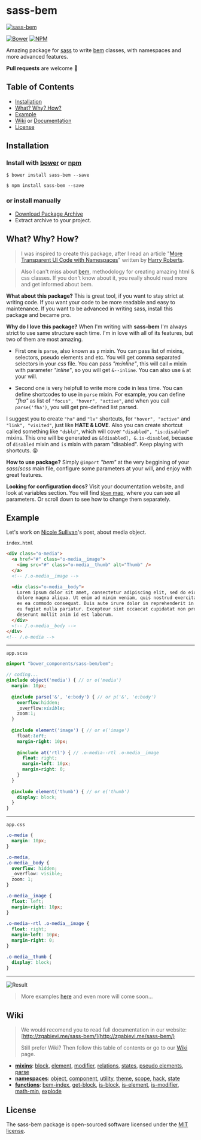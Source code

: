 # sass-bem

[![sass-bem](https://i.imgsafe.org/88b7a66.jpg)](https://github.com/zgabievi/sass-bem/)

[![Bower](https://img.shields.io/bower/v/zgabievi/sass-bem.svg?style=flat-square)](http://bower.io/search/?q=sass-bem)
[![NPM](https://img.shields.io/npm/v/sass-bem.svg?style=flat-square)](https://www.npmjs.com/package/sass-bem)

Amazing package for [sass](http://sass-lang.com/) to write [bem](https://en.bem.info/) classes, with namespaces and more advanced features.

**Pull requests** are welcome :tada:

## Table of Contents

+ [Installation](#installation)
+ [What? Why? How?](#what-why-how)
+ [Example](#example)
+ [Wiki](#wiki) or [Documentation](http://zgabievi.me/sass-bem/)
+ [License](#license)

## Installation
### Install with [bower](http://bower.io/search/?q=sass-bem) or [npm](https://www.npmjs.com/package/sass-bem)
```
$ bower install sass-bem --save

$ npm install sass-bem --save
```

### or install manually
- [Download Package Archive](https://github.com/zgabievi/sass-bem/archive/master.zip)
- Extract archive to your project.

## What? Why? How?

> I was inspired to create this package, after I read an article "[More Transparent UI Code with Namespaces](http://csswizardry.com/2015/03/more-transparent-ui-code-with-namespaces/)" written by [Harry Roberts](https://twitter.com/csswizardry).

> Also I can't miss about [bem](https://en.bem.info/), methodology for creating amazing html & css classes. If you don't know about it, you really should read more and get informed about bem.

**What about this package?**
This is great tool, if you want to stay strict at writing code. If you want your code to be more readable and easy to maintenance. If you want to be advanced in writing sass, install this package and became pro.

**Why do I love this package?**
When I'm writing with **sass-bem** I'm always strict to use same structure each time. I'm in love with all of its features, but two of them are most amazing.

- First one is `parse`, also known as `p` mixin. You can pass list of mixins, selectors, pseudo elements and etc. You will get comma separated selectors in your *css* file. You can pass *"m:inline"*, this will call `m` mixin with parameter *"inline"*, so you will get `&--inline`. You can also use `&` at your will.

- Second one is very helpfull to write more code in less time. You can define shortcodes to use in `parse` mixin. For example, you can define *"fha"* as list of `"focus", "hover", "active"`, and when you call `parse('fha')`, you will get pre-defined list parsed.

I suggest you to create `"ha"` and `"lv"` shortcuts, for `"hover", "active"` and `"link", "visited"`, just like **HATE & LOVE**. Also you can create shortcut called something like `"dsbld"`, which will cover `"disabled", "is:disabled"` mixins. This one will be generated as `&[disabled], &.is-disabled`, because of `disabled` mixin and `is` mixin with param "disabled". Keep playing with shortcuts. :stuck_out_tongue_closed_eyes:

**How to use package?**
Simply `@import` *"bem"* at the very beggining of your *sass*/*scss* main file, configure some parameters at your will, and enjoy with great features.

**Looking for configuration docs?**
Visit your documentation website, and look at variables section. You will find [`$bem` map](http://zgabievi.me/sass-bem/#undefined-variable-bem), where you can see all parameters. Or scroll down to see how to change them separately.

## Example

Let's work on [Nicole Sullivan](http://www.stubbornella.org/content/2010/06/25/the-media-object-saves-hundreds-of-lines-of-code/)'s post, about media object.

`index.html`

```html
<div class="o-media">
  <a href="#" class="o-media__image">
    <img src="#" class="o-media__thumb" alt="Thumb" />
  </a>
  <!-- /.o-media__image -->

  <div class="o-media__body">
    Lorem ipsum dolor sit amet, consectetur adipiscing elit, sed do eiusmod tempor incididunt ut labore et
    dolore magna aliqua. Ut enim ad minim veniam, quis nostrud exercitation ullamco laboris nisi ut aliquip 
    ex ea commodo consequat. Duis aute irure dolor in reprehenderit in voluptate velit esse cillum dolore 
    eu fugiat nulla pariatur. Excepteur sint occaecat cupidatat non proident, sunt in culpa qui officia 
    deserunt mollit anim id est laborum.
  </div>
  <!-- /.o-media__body -->
</div>
<!-- /.o-media -->
```

---

`app.scss`

```scss
@import "bower_components/sass-bem/bem";

// coding...
@include object('media') { // or o('media')
  margin: 10px;
  
  @include parse('&', 'e:body') { // or p('&', 'e:body')
    overflow:hidden;
    _overflow:visible;
    zoom:1;
  }
  
  @include element('image') { // or e('image')
    float:left;
    margin-right: 10px;
    
    @include at('rtl') { // .o-media--rtl .o-media__image
      float: right;
      margin-left: 10px;
      margin-right: 0;
    }
  }
    
  @include element('thumb') { // or e('thumb')
    display: block;
  }
}
```

---

`app.css`

```css
.o-media {
  margin: 10px;
}

.o-media,
.o-media__body {
  overflow: hidden;
  _overflow: visible;
  zoom: 1;
}

.o-media__image {
  float: left;
  margin-right: 10px;
}
  
.o-media--rtl .o-media__image {
  float: right;
  margin-left: 10px;
  margin-right: 0;
}

.o-media__thumb {
  display: block;
}
```

---

![Result](http://i.imgsafe.org/ecb22dd.png)

> More examples [here](https://github.com/zgabievi/sass-bem/wiki/Examples) and even more will come soon...

## Wiki

> We would recomend you to read full documentation in our website: [http://zgabievi.me/sass-bem/](http://zgabievi.me/sass-bem/)
>
> Still prefer Wiki? Then follow this table of contents or go to our [Wiki](https://github.com/zgabievi/sass-bem/wiki) page.

+ [**mixins**](https://github.com/zgabievi/sass-bem/wiki/Mixins): [block](https://github.com/zgabievi/sass-bem/wiki/Mixins#block-mixin), [element](https://github.com/zgabievi/sass-bem/wiki/Mixins#element-mixin), [modifier](https://github.com/zgabievi/sass-bem/wiki/Mixins#modifier-mixin), [relations](https://github.com/zgabievi/sass-bem/wiki/Mixins#relations), [states](https://github.com/zgabievi/sass-bem/wiki/Mixins#states), [pseudo elements](https://github.com/zgabievi/sass-bem/wiki/Mixins#pseudo-elements), [parse](https://github.com/zgabievi/sass-bem/wiki/Mixins#parse)
+ [**namespaces**](https://github.com/zgabievi/sass-bem/wiki/OOCSS): [object](https://github.com/zgabievi/sass-bem/wiki/OOCSS#object-mixin), [component](https://github.com/zgabievi/sass-bem/wiki/OOCSS#component-mixin), [utility](https://github.com/zgabievi/sass-bem/wiki/OOCSS#utility-mixin), [theme](https://github.com/zgabievi/sass-bem/wiki/OOCSS#theme-mixin), [scope](https://github.com/zgabievi/sass-bem/wiki/OOCSS#scope-mixin), [hack](https://github.com/zgabievi/sass-bem/wiki/OOCSS#hack-mixin), [state](https://github.com/zgabievi/sass-bem/wiki/OOCSS#state-mixin)
+ [**functions**](https://github.com/zgabievi/sass-bem/wiki/Functions): [bem-index](https://github.com/zgabievi/sass-bem/wiki/Functions#bem-index), [get-block](https://github.com/zgabievi/sass-bem/wiki/Functions#get-block), [is-block](https://github.com/zgabievi/sass-bem/wiki/Functions#is-block), [is-element](https://github.com/zgabievi/sass-bem/wiki/Functions#is-element), [is-modifier](https://github.com/zgabievi/sass-bem/wiki/Functions#is-modifier), [math-min](https://github.com/zgabievi/sass-bem/wiki/Functions#math-min), [explode](https://github.com/zgabievi/sass-bem/wiki/Functions#explode)

## License
The sass-bem package is open-sourced software licensed under the [MIT license](http://opensource.org/licenses/MIT).
